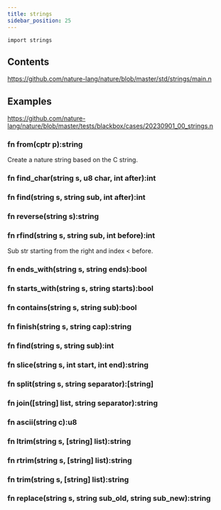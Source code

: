 ```yaml
---
title: strings
sidebar_position: 25
---
```


`import strings`

## Contents

https://github.com/nature-lang/nature/blob/master/std/strings/main.n

## Examples

https://github.com/nature-lang/nature/blob/master/tests/blackbox/cases/20230901_00_strings.n

### fn from(cptr p):string

Create a nature string based on the C string.

### fn find_char(string s, u8 char, int after):int

### fn find(string s, string sub, int after):int

### fn reverse(string s):string

### fn rfind(string s, string sub, int before):int

Sub str starting from the right and index < before.

### fn ends_with(string s, string ends):bool

### fn starts_with(string s, string starts):bool

### fn contains(string s, string sub):bool

### fn finish(string s, string cap):string

### fn find(string s, string sub):int

### fn slice(string s, int start, int end):string

### fn split(string s, string separator):[string]

### fn join([string] list, string separator):string

### fn ascii(string c):u8

### fn ltrim(string s, [string] list):string

### fn rtrim(string s, [string] list):string

### fn trim(string s, [string] list):string

### fn replace(string s, string sub_old, string sub_new):string